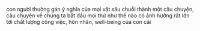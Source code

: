 con người thường gán ý nghĩa của mọi vật sâu chuỗi thành một câu chuyện, câu chuyện về chúng ta bắt đầu mọi thứ như thế nào có ảnh hưởng rất lớn tới chất lượng công việc, hôn nhân, well-being của con cái

